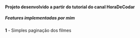 #### Projeto desenvolvido a partir do tutorial do canal HoraDeCodar

##### Features implementadas por mim

**1** - Simples paginação dos filmes